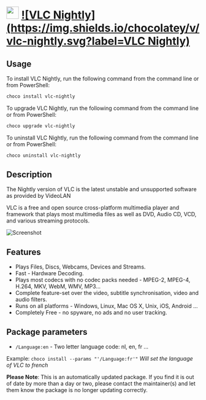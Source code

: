 ﻿# <img src="https://cdn.jsdelivr.net/gh/mkevenaar/chocolatey-packages@a562571bebc3bd7f25660341bd2ab5db86f5ff25/icons/vlc-nightly.png" width="32" height="32"/> [![VLC Nightly](https://img.shields.io/chocolatey/v/vlc-nightly.svg?label=VLC Nightly)](https://chocolatey.org/packages/vlc-nightly)

## Usage
To install VLC Nightly, run the following command from the command line or from PowerShell:
```powershell
choco install vlc-nightly
```

To upgrade VLC Nightly, run the following command from the command line or from PowerShell:
```powershell
choco upgrade vlc-nightly
```

To uninstall VLC Nightly, run the following command from the command line or from PowerShell:
```powershell
choco uninstall vlc-nightly
```

## Description

The Nightly version of VLC is the latest unstable and unsupported software as provided by VideoLAN

VLC is a free and open source cross-platform multimedia player and framework that plays most multimedia files as well as DVD, Audio CD, VCD, and various streaming protocols.

![Screenshot](https://i.imgur.com/DEG19Fs.png)

## Features

- Plays Files, Discs, Webcams, Devices and Streams.
- Fast - Hardware Decoding.
- Plays most codecs with no codec packs needed - MPEG-2, MPEG-4, H.264, MKV, WebM, WMV, MP3...
- Complete feature-set over the video, subtitle synchronisation, video and audio filters.
- Runs on all platforms - Windows, Linux, Mac OS X, Unix, iOS, Android ...
- Completely Free - no spyware, no ads and no user tracking.

## Package parameters

- `/Language:en` - Two letter language code: nl, en, fr ...

Example: `choco install --params "'/Language:fr'"` *Will set the language of VLC to french*

**Please Note**: This is an automatically updated package. If you find it is
out of date by more than a day or two, please contact the maintainer(s) and
let them know the package is no longer updating correctly.

